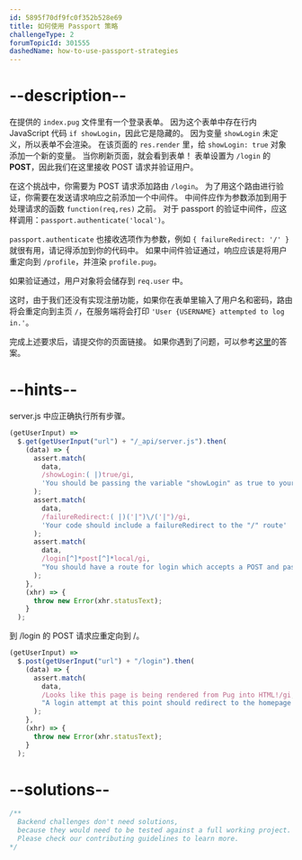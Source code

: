 ```yaml
---
id: 5895f70df9fc0f352b528e69
title: 如何使用 Passport 策略
challengeType: 2
forumTopicId: 301555
dashedName: how-to-use-passport-strategies
---
```


# --description--

在提供的 `index.pug` 文件里有一个登录表单。 因为这个表单中存在行内 JavaScript 代码 `if showLogin`，因此它是隐藏的。 因为变量 `showLogin` 未定义，所以表单不会渲染。 在该页面的 `res.render` 里，给 `showLogin: true` 对象添加一个新的变量。 当你刷新页面，就会看到表单！ 表单设置为 `/login` 的 **POST**，因此我们在这里接收 POST 请求并验证用户。

在这个挑战中，你需要为 POST 请求添加路由 `/login`。 为了用这个路由进行验证，你需要在发送请求响应之前添加一个中间件。 中间件应作为参数添加到用于处理请求的函数 `function(req,res)` 之前。 对于 passport 的验证中间件，应这样调用：`passport.authenticate('local')`。

`passport.authenticate` 也接收选项作为参数，例如 `{ failureRedirect: '/' }` 就很有用，请记得添加到你的代码中。 如果中间件验证通过，响应应该是将用户重定向到 `/profile`，并渲染 `profile.pug`。

如果验证通过，用户对象将会储存到 `req.user` 中。

这时，由于我们还没有实现注册功能，如果你在表单里输入了用户名和密码，路由将会重定向到主页 `/`，在服务端将会打印 `'User {USERNAME} attempted to log in.'`。

完成上述要求后，请提交你的页面链接。 如果你遇到了问题，可以参考[这里](https://gist.github.com/camperbot/7ad011ac54612ad53188b500c5e99cb9)的答案。

# --hints--

server.js 中应正确执行所有步骤。

```js
(getUserInput) =>
  $.get(getUserInput("url") + "/_api/server.js").then(
    (data) => {
      assert.match(
        data,
        /showLogin:( |)true/gi,
        'You should be passing the variable "showLogin" as true to your render function for the homepage'
      );
      assert.match(
        data,
        /failureRedirect:( |)('|")\/('|")/gi,
        'Your code should include a failureRedirect to the "/" route'
      );
      assert.match(
        data,
        /login[^]*post[^]*local/gi,
        "You should have a route for login which accepts a POST and passport.authenticates local"
      );
    },
    (xhr) => {
      throw new Error(xhr.statusText);
    }
  );
```

到 /login 的 POST 请求应重定向到 /。

```js
(getUserInput) =>
  $.post(getUserInput("url") + "/login").then(
    (data) => {
      assert.match(
        data,
        /Looks like this page is being rendered from Pug into HTML!/gi,
        "A login attempt at this point should redirect to the homepage since we do not have any registered users"
      );
    },
    (xhr) => {
      throw new Error(xhr.statusText);
    }
  );
```

# --solutions--

```js
/**
  Backend challenges don't need solutions, 
  because they would need to be tested against a full working project. 
  Please check our contributing guidelines to learn more.
*/
```
